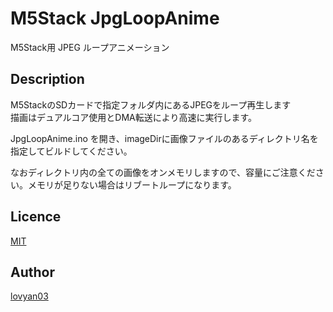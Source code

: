 M5Stack JpgLoopAnime
===

M5Stack用 JPEG ループアニメーション

## Description
  
M5StackのSDカードで指定フォルダ内にあるJPEGをループ再生します  
描画はデュアルコア使用とDMA転送により高速に実行します。  
  
JpgLoopAnime.ino を開き、imageDirに画像ファイルのあるディレクトリ名を指定してビルドしてください。  
  
なおディレクトリ内の全ての画像をオンメモリしますので、容量にご注意ください。メモリが足りない場合はリブートループになります。  
  

## Licence

[MIT](https://github.com/lovyan03/M5Stack_JpgLoopAnime/blob/master/LICENSE)  

## Author

[lovyan03](https://twitter.com/lovyan03)  
